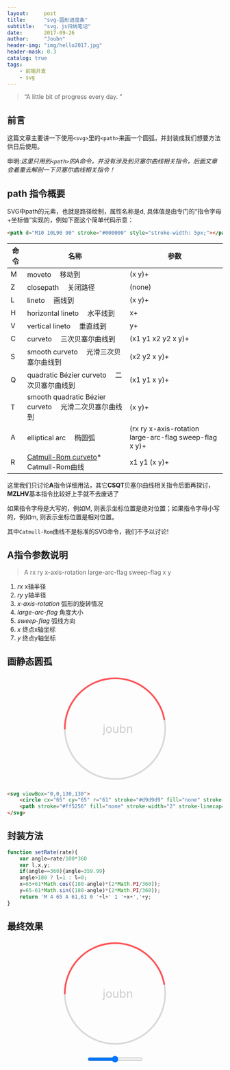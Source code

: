 ```yaml
---
layout:     post
title:      "svg-圆形进度条"
subtitle:   "svg，js归纳笔记"
date:       2017-09-26
author:     "Joubn"
header-img: "img/hello2017.jpg"
header-mask: 0.3
catalog: true
tags:
    - 前端开发
    - svg
---
```


> “A little bit of progress every day. ”

## 前言

这篇文章主要讲一下使用`<svg>`里的`<path>`来画一个圆弧，并封装成我们想要方法供日后使用。

申明:*这里只用到`<path>`的A命令，并没有涉及到贝塞尔曲线相关指令，后面文章会着重去解剖一下贝塞尔曲线相关指令！*

## path 指令概要

SVG中path的元素，也就是路径绘制，属性名称是d, 具体值是由专门的“指令字母+坐标值”实现的，例如下面这个简单代码示意：

```html
<path d="M10 10L90 90" stroke="#000000" style="stroke-width: 5px;"></path>
```
<table cellspacing="1" cellpadding="0" class="params_table">
    <thead>
        <tr>
            <th>命令</th>
            <th>名称</th>
            <th>参数</th>
        </tr>
    </thead>
    <tbody>
        <tr>
            <td>M</td>
            <td>moveto  移动到</td>
            <td>(x y)+</td>
        </tr>
        <tr>
            <td>Z</td>
            <td>closepath  关闭路径</td>
            <td>(none)</td>
        </tr>
        <tr>
            <td>L</td>
            <td>lineto  画线到</td>
            <td>(x y)+</td>
        </tr>
        <tr>
            <td>H</td>
            <td>horizontal lineto  水平线到</td>
            <td>x+</td>
        </tr>
        <tr>
            <td>V</td>
            <td>vertical lineto  垂直线到</td>
            <td>y+</td>
        </tr>
        <tr>
            <td>C</td>
            <td>curveto  三次贝塞尔曲线到</td>
            <td>(x1 y1 x2 y2 x y)+</td>
        </tr>
        <tr>
            <td>S</td>
            <td>smooth curveto  光滑三次贝塞尔曲线到</td>
            <td>(x2 y2 x y)+</td>
        </tr>
        <tr>
            <td>Q</td>
            <td>quadratic Bézier curveto  二次贝塞尔曲线到</td>
            <td>(x1 y1 x y)+</td>
        </tr>
        <tr>
            <td>T</td>
            <td>smooth quadratic Bézier curveto  光滑二次贝塞尔曲线到</td>
            <td>(x y)+</td>
        </tr>
        <tr>
            <td>A</td>
            <td>elliptical arc  椭圆弧</td>
            <td>(rx ry x-axis-rotation large-arc-flag sweep-flag x y)+</td>
        </tr>
        <tr>
            <td>R</td>
            <td><a href="http://en.wikipedia.org/wiki/Catmull–Rom_spline#Catmull.E2.80.93Rom_spline">Catmull-Rom curveto</a>*  Catmull-Rom曲线</td>
            <td>x1 y1 (x y)+</td>
        </tr>
    </tbody>
</table>

这里我们只讨论**A**指令详细用法，其它**CSQT**贝塞尔曲线相关指令后面再探讨，**MZLHV**基本指令比较好上手就不去废话了

如果指令字母是大写的，例如M, 则表示坐标位置是绝对位置；如果指令字母小写的，例如m, 则表示坐标位置是相对位置。

其中`Catmull-Rom`曲线不是标准的SVG命令，我们不予以讨论!

## A指令参数说明

>A rx ry x-axis-rotation large-arc-flag sweep-flag x y

1. *rx*               x轴半径
2. *ry*               y轴半径
3. *x-axis-rotation*  弧形的旋转情况
4. *large-arc-flag*   角度大小
5. *sweep-flag*       弧线方向
6. *x*                终点x轴坐标
7. *y*                终点y轴坐标

## 画静态圆孤

<div style="text-align:center;margin-bottom:20px;">
<svg style="width:250px; margin:0 auto;" viewBox="0,0,130,130"><circle cx="65" cy="65" r="61" stroke="#d9d9d9" fill="none" stroke-width="2"></circle><path stroke="#ff5256" fill="none" stroke-width="2" stroke-linecap="round" d="M 4 65 A 61,61 0 0 1 124.91952229445,53.56973981027079"></path><text x="50" y="70" fill="#ccc">joubn</text></svg>
</div>

```html
<svg viewBox="0,0,130,130">
    <circle cx="65" cy="65" r="61" stroke="#d9d9d9" fill="none" stroke-width="2"></circle>
    <path stroke="#ff5256" fill="none" stroke-width="2" stroke-linecap="round" d="M 4 65 A 61,61 0 0 1 124.91952229445,53.56973981027079"></path>
</svg>
```

## 封装方法

```js
function setRate(rate){
    var angle=rate/100*360
    var l,x,y;
    if(angle==360){angle=359.99}
    angle>180 ? l=1 : l=0;
    x=65+61*Math.cos((180-angle)*(2*Math.PI/360));
    y=65-61*Math.sin((180-angle)*(2*Math.PI/360));
    return 'M 4 65 A 61,61 0 '+l+' 1 '+x+','+y;
}
```
## 最终效果
<div style="text-align:center;margin-bottom:20px;">
<svg style="width:250px; margin:0 auto;" viewBox="0,0,130,130"><circle cx="65" cy="65" r="61" stroke="#d9d9d9" fill="none" stroke-width="2"></circle><path class="path" id="pathss" stroke="#ff5256" fill="none" stroke-width="2" stroke-linecap="round" d="M 4 65 A 61,61 0 0 1 124.91952229445,53.56973981027079"></path><text x="50" y="70" fill="#ccc">joubn</text></svg>
</div>

<div style="text-align:center;margin-bottom:20px;">
    <input type="range" style="margin:0 auto;" onchange="demo(this)" />
</div>
<script type="text/javascript">
function setRate(rate){
    var angle=rate/100*360
    var l,x,y;
    if(angle==360){angle=359.99}
    angle>180 ? l=1 : l=0;
    x=65+61*Math.cos((180-angle)*(2*Math.PI/360));
    y=65-61*Math.sin((180-angle)*(2*Math.PI/360));
    return 'M 4 65 A 61,61 0 '+l+' 1 '+x+','+y;
}
function demo(obj){
console.log(obj.value)
console.log(document.querySelector('#pathss').getAttribute('d'))
    document.querySelector('#pathss').setAttribute('d',setRate(obj.value))
}
</script>